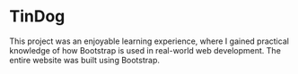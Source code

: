 # TinDog
This project was an enjoyable learning experience, where I gained practical knowledge of how Bootstrap is used in real-world web development. The entire website was built using Bootstrap.
